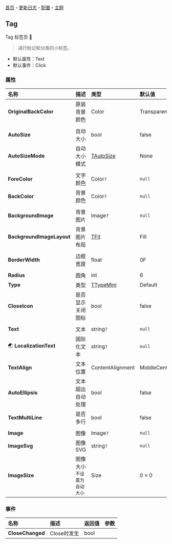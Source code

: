 ﻿[首页](../Home.md)・[更新日志](../UpdateLog.md)・[配置](../Config.md)・[主题](../Theme.md)

## Tag

Tag 标签页 👚

> 进行标记和分类的小标签。

- 默认属性：Text
- 默认事件：Click

### 属性

名称 | 描述 | 类型 | 默认值 |
:--|:--|:--|:--|
**OriginalBackColor** | 原装背景颜色 | Color | Transparent |
||||
**AutoSize** | 自动大小 | bool | false |
**AutoSizeMode** | 自动大小模式 | [TAutoSize](Enum.md#tautosize) | None |
||||
**ForeColor** | 文字颜色 | Color`?` | `null` |
**BackColor** | 背景颜色 | Color`?` | `null` |
||||
**BackgroundImage** | 背景图片 | Image`?` | `null` |
**BackgroundImageLayout** | 背景图片布局 | [TFit](Enum.md#tfit) | Fill |
||||
**BorderWidth** | 边框宽度 | float | 0F |
||||
**Radius** | 圆角 | int | 6 |
**Type** | 类型 | [TTypeMini](Enum.md#ttypemini) | Default |
**CloseIcon** | 是否显示关闭图标 | bool | false |
||||
**Text** | 文本 | string`?` | `null` |
🌏 **LocalizationText** | 国际化文本 | string`?` | `null` |
**TextAlign** | 文本位置 | ContentAlignment | MiddleCenter |
**AutoEllipsis** | 文本超出自动处理 | bool | false |
**TextMultiLine** | 是否多行 | bool | false |
||||
**Image** | 图像 | Image`?` | `null` |
**ImageSvg** | 图像SVG | string`?` | `null` |
**ImageSize** | 图像大小 `不设置为自动大小` | Size | 0 × 0 |

### 事件

名称 | 描述 | 返回值 | 参数 |
:--|:--|:--|:--|
**CloseChanged** | Close时发生 | bool ||